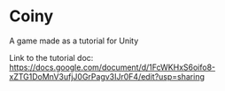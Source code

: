 # Coiny
 A game made as a tutorial for Unity

Link to the tutorial doc: https://docs.google.com/document/d/1FcWKHxS6oifo8-xZTG1DoMnV3ufjJ0GrPagv3IJr0F4/edit?usp=sharing

